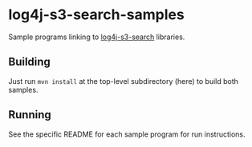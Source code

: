 # log4j-s3-search-samples
Sample programs linking to [log4j-s3-search](https://github.com/bluedenim/log4j-s3-search) libraries.

## Building
Just run `mvn install` at the top-level subdirectory (here) to build both samples.

## Running
See the specific README for each sample program for run instructions.
